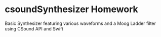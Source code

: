 
# csoundSynthesizer Homework

Basic Synthesizer featuring various waveforms and a Moog Ladder filter using CSound API and Swift

